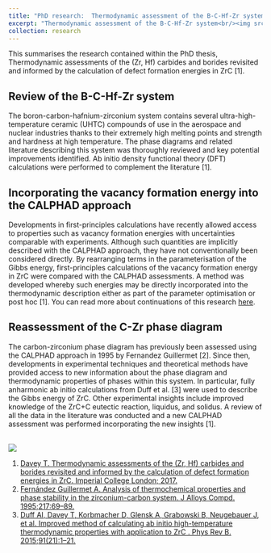 ```yaml
---
title: "PhD research:  Thermodynamic assessment of the B-C-Hf-Zr system"
excerpt: "Thermodynamic assessment of the B-C-Hf-Zr system<br/><img src='_research/ZrC_Davey2017.png'>"
collection: research
---
```


This summarises the research contained within the PhD thesis, Thermodynamic assessments of the (Zr, Hf) carbides and borides revisited and informed by the calculation of defect formation energies in ZrC [1]. 

## Review of the B-C-Hf-Zr system

The boron-carbon-hafnium-zirconium system contains several ultra-high-temperature ceramic (UHTC) compounds of use in the aerospace and nuclear industries thanks to their extremely high melting points and strength and hardness at high temperature. The phase diagrams and related literature describing this system was thoroughly reviewed and key potential improvements identified. Ab initio density functional theory (DFT) calculations were performed to complement the literature [1]. 

## Incorporating the vacancy formation energy into the CALPHAD approach

Developments in first-principles calculations have recently allowed access to properties such as vacancy formation energies with uncertainties comparable with experiments. Although such quantities are implicitly described with the CALPHAD approach, they have not conventionally been considered directly. By rearranging terms in the parameterisation of the Gibbs energy, first-principles calculations of the vacancy formation energy in ZrC were compared with the CALPHAD assessments. A method was developed whereby such energies may be directly incorporated into the thermodynamic description either as part of the parameter optimisation or post hoc [1]. You can read more about continuations of this research [here](http://tessadavey.com/research/zirconium_carbide "Zirconium carbide research"). 

## Reassessment of the C-Zr phase diagram

The carbon-zirconium phase diagram has previously been assessed using the CALPHAD approach in 1995 by Fernandez Guillermet [2]. Since then, developments in experimental techniques and theoretical methods have provided access to new information about the phase diagram and thermodynamic properties of phases within this system. In particular, fully anharmonic ab initio calculations from Duff et al. [3] were used to describe the Gibbs energy of ZrC. Other experimental insights include improved knowledge of the ZrC+C eutectic reaction, liquidus, and solidus. A review of all the data in the literature was conducted and a new CALPHAD assessment was performed incorporating the new insights [1]. 

<br/><img src='/http://tessadavey.com/images/ZrC_Davey2017.png'>

1. [Davey T. Thermodynamic assessments of the (Zr, Hf) carbides and borides revisited and informed by the calculation of defect formation energies in ZrC. Imperial College London; 2017.](https://spiral.imperial.ac.uk/handle/10044/1/49433 "PhD thesis")
2. [Fernández Guillermet A. Analysis of thermochemical properties and phase stability in the zirconium-carbon system. J Alloys Compd. 1995;217:69–89.](https://doi.org/10.1016/0925-8388(94)01310-E)
3. [Duff AI, Davey T, Korbmacher D, Glensk A, Grabowski B, Neugebauer J, et al.  Improved method of calculating ab initio high-temperature thermodynamic properties with application to ZrC . Phys Rev B. 2015;91(21):1–21.](http://dx.doi.org/10.1103/PhysRevB.91.214311)

